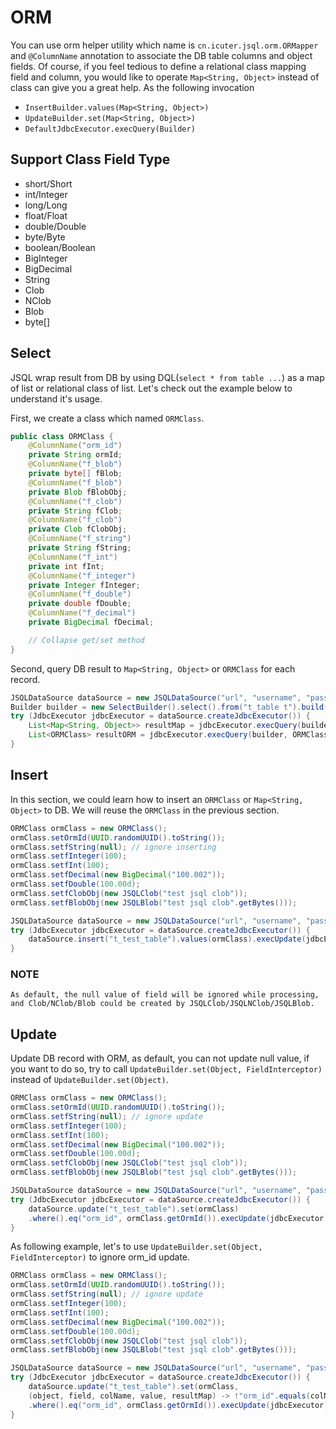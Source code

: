# ORM

You can use orm helper utility which name is `cn.icuter.jsql.orm.ORMapper` and `@ColumnName` annotation to associate
the DB table columns and object fields. Of course, if you feel tedious to define a relational class mapping field and column,
you would like to operate `Map<String, Object>` instead of class can give you a great help. As the following invocation
- `InsertBuilder.values(Map<String, Object>)`
- `UpdateBuilder.set(Map<String, Object>)`
- `DefaultJdbcExecutor.execQuery(Builder)`

## Support Class Field Type
- short/Short
- int/Integer
- long/Long
- float/Float
- double/Double
- byte/Byte
- boolean/Boolean
- BigInteger
- BigDecimal
- String
- Clob
- NClob
- Blob
- byte[]

## Select
JSQL wrap result from DB by using DQL(`select * from table ...`) as a map of list or relational class of list.
Let's check out the example below to understand it's usage.

First, we create a class which named `ORMClass`.
```java
public class ORMClass {
    @ColumnName("orm_id")
    private String ormId;
    @ColumnName("f_blob")
    private byte[] fBlob;
    @ColumnName("f_blob")
    private Blob fBlobObj;
    @ColumnName("f_clob")
    private String fClob;
    @ColumnName("f_clob")
    private Clob fClobObj;
    @ColumnName("f_string")
    private String fString;
    @ColumnName("f_int")
    private int fInt;
    @ColumnName("f_integer")
    private Integer fInteger;
    @ColumnName("f_double")
    private double fDouble;
    @ColumnName("f_decimal")
    private BigDecimal fDecimal;

    // Collapse get/set method
}
```

Second, query DB result to `Map<String, Object>` or `ORMClass` for each record.
```java
JSQLDataSource dataSource = new JSQLDataSource("url", "username", "password");
Builder builder = new SelectBuilder().select().from("t_table t").build();
try (JdbcExecutor jdbcExecutor = dataSource.createJdbcExecutor()) {
    List<Map<String, Object>> resultMap = jdbcExecutor.execQuery(builder);
    List<ORMClass> resultORM = jdbcExecutor.execQuery(builder, ORMClass.class);
}
```

## Insert
In this section, we could learn how to insert an `ORMClass` or `Map<String, Object>` to DB. We will reuse the
`ORMClass` in the previous section.

```java
ORMClass ormClass = new ORMClass();
ormClass.setOrmId(UUID.randomUUID().toString());
ormClass.setfString(null); // ignore inserting
ormClass.setfInteger(100);
ormClass.setfInt(100);
ormClass.setfDecimal(new BigDecimal("100.002"));
ormClass.setfDouble(100.00d);
ormClass.setfClobObj(new JSQLClob("test jsql clob"));
ormClass.setfBlobObj(new JSQLBlob("test jsql clob".getBytes()));

JSQLDataSource dataSource = new JSQLDataSource("url", "username", "password");
try (JdbcExecutor jdbcExecutor = dataSource.createJdbcExecutor()) {
    dataSource.insert("t_test_table").values(ormClass).execUpdate(jdbcExecutor);
}
```

### NOTE

    As default, the null value of field will be ignored while processing,
    and Clob/NClob/Blob could be created by JSQLClob/JSQLNClob/JSQLBlob.

## Update
Update DB record with ORM, as default, you can not update null value, if you want to do so, 
try to call `UpdateBuilder.set(Object, FieldInterceptor)` instead of `UpdateBuilder.set(Object)`.

```java
ORMClass ormClass = new ORMClass();
ormClass.setOrmId(UUID.randomUUID().toString());
ormClass.setfString(null); // ignore update
ormClass.setfInteger(100);
ormClass.setfInt(100);
ormClass.setfDecimal(new BigDecimal("100.002"));
ormClass.setfDouble(100.00d);
ormClass.setfClobObj(new JSQLClob("test jsql clob"));
ormClass.setfBlobObj(new JSQLBlob("test jsql clob".getBytes()));

JSQLDataSource dataSource = new JSQLDataSource("url", "username", "password");
try (JdbcExecutor jdbcExecutor = dataSource.createJdbcExecutor()) {
    dataSource.update("t_test_table").set(ormClass)
    .where().eq("orm_id", ormClass.getOrmId()).execUpdate(jdbcExecutor);
}
```

As following example, let's to use `UpdateBuilder.set(Object, FieldInterceptor)` to ignore orm_id update.
```java
ORMClass ormClass = new ORMClass();
ormClass.setOrmId(UUID.randomUUID().toString());
ormClass.setfString(null); // ignore update
ormClass.setfInteger(100);
ormClass.setfInt(100);
ormClass.setfDecimal(new BigDecimal("100.002"));
ormClass.setfDouble(100.00d);
ormClass.setfClobObj(new JSQLClob("test jsql clob"));
ormClass.setfBlobObj(new JSQLBlob("test jsql clob".getBytes()));

JSQLDataSource dataSource = new JSQLDataSource("url", "username", "password");
try (JdbcExecutor jdbcExecutor = dataSource.createJdbcExecutor()) {
    dataSource.update("t_test_table").set(ormClass,
    (object, field, colName, value, resultMap) -> !"orm_id".equals(colName))
    .where().eq("orm_id", ormClass.getOrmId()).execUpdate(jdbcExecutor);
}
```